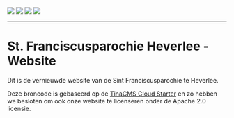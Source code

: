 <img className="m-[10px]" src="https://img.shields.io/github/deployments/erikd256/stfranciscusheverlee/production?style=for-the-badge"/>
            <img className="m-[10px]" src="https://img.shields.io/github/last-commit/erikd256/stfranciscusheverlee?style=for-the-badge"/>
            <img className="m-[10px]" src="https://img.shields.io/github/license/erikd256/stfranciscusheverlee?style=for-the-badge"/>
            <img className="m-[10px]" src="https://img.shields.io/scrutinizer/quality/g/erikd256/stfranciscusheverlee?style=for-the-badge"/><hr></hr>

# St. Franciscusparochie Heverlee - Website

Dit is de vernieuwde website van de Sint Franciscusparochie te Heverlee.

Deze broncode is gebaseerd op de [TinaCMS Cloud Starter](https://github.com/tinacms/tina-cloud-starter) en zo hebben we besloten om ook onze website te licenseren onder de Apache 2.0 licensie. 
